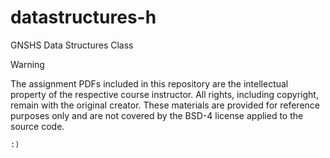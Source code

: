 # datastructures-h
GNSHS Data Structures Class

> [!WARNING]
> The assignment PDFs included in this repository are the intellectual property of the respective course instructor.
> All rights, including copyright, remain with the original creator. These materials are provided for reference purposes
> only and are not covered by the BSD-4 license applied to the source code.

`:)`
